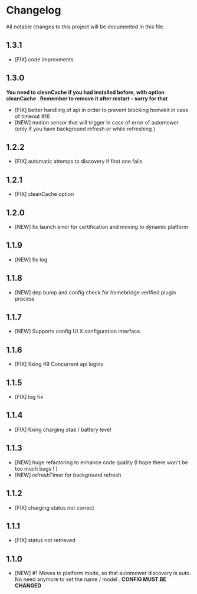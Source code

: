 # Changelog

All notable changes to this project will be documented in this file.

## 1.3.1

- [FIX] code improvments

## 1.3.0

**You need to cleanCache if you had installed before, with option cleanCache . Remember to remove it after restart - sorry for that**

- [FIX] better handling of api in order to prevent blocking homekit in case of timeout #16
- [NEW] motion sensor that will trigger in case of error of automower (only if you have background refresh or while refreshing )

## 1.2.2

- [FIX] automatic attemps to discovery if first one fails

## 1.2.1

- [FIX] cleanCache option

## 1.2.0

- [NEW] fix launch error for certification and moving to dynamic platform

## 1.1.9

- [NEW] fix log

## 1.1.8

- [NEW] dep bump and config check for homebridge verified plugin process

## 1.1.7

- [NEW] Supports config UI X configuration interface.

## 1.1.6

- [FIX] fixing #9 Concurrent api logins

## 1.1.5

- [FIX] log fix

## 1.1.4

- [FIX] fixing charging stae / battery level

## 1.1.3

- [NEW] huge refactoring to enhance code quality (I hope there won't be too much bugs ! )
- [NEW] refreshTimer for background refresh

## 1.1.2

- [FIX] charging status not correct

## 1.1.1

- [FIX] status not retrieved

## 1.1.0

- [NEW] #1 Moves to platform mode, so that automower discovery is auto. No need anymore to set the name / model . **CONFIG MUST BE CHANGED**
